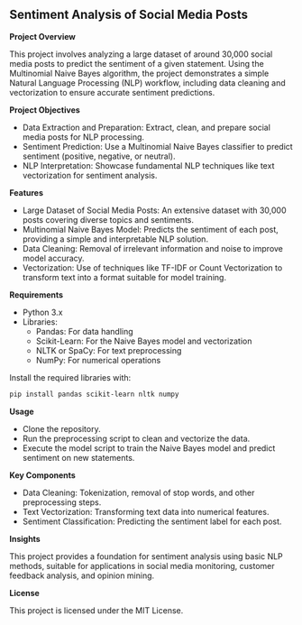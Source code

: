 
## Sentiment Analysis of Social Media Posts

**Project Overview**

This project involves analyzing a large dataset of around 30,000 social media posts to predict the sentiment of a given statement. Using the Multinomial Naive Bayes algorithm, the project demonstrates a simple Natural Language Processing (NLP) workflow, including data cleaning and vectorization to ensure accurate sentiment predictions.

**Project Objectives**
- Data Extraction and Preparation: Extract, clean, and prepare social media posts for NLP processing.
- Sentiment Prediction: Use a Multinomial Naive Bayes classifier to predict sentiment (positive, negative, or neutral).
- NLP Interpretation: Showcase fundamental NLP techniques like text vectorization for sentiment analysis.

**Features**
- Large Dataset of Social Media Posts: An extensive dataset with 30,000 posts covering diverse topics and sentiments.
- Multinomial Naive Bayes Model: Predicts the sentiment of each post, providing a simple and interpretable NLP solution.
- Data Cleaning: Removal of irrelevant information and noise to improve model accuracy.
- Vectorization: Use of techniques like TF-IDF or Count Vectorization to transform text into a format suitable for model training.

**Requirements**
- Python 3.x
- Libraries:
  - Pandas: For data handling
  - Scikit-Learn: For the Naive Bayes model and vectorization
  - NLTK or SpaCy: For text preprocessing
  - NumPy: For numerical operations

Install the required libraries with:

```bash
pip install pandas scikit-learn nltk numpy
```

**Usage**
- Clone the repository.
- Run the preprocessing script to clean and vectorize the data.
- Execute the model script to train the Naive Bayes model and predict sentiment on new statements.

**Key Components**
- Data Cleaning: Tokenization, removal of stop words, and other preprocessing steps.
- Text Vectorization: Transforming text data into numerical features.
- Sentiment Classification: Predicting the sentiment label for each post.

**Insights**

This project provides a foundation for sentiment analysis using basic NLP methods, suitable for applications in social media monitoring, customer feedback analysis, and opinion mining.

**License**

This project is licensed under the MIT License.

